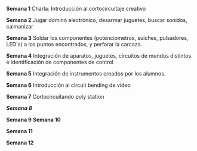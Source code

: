 __Semana 1__ Charla: Introducción al cortocircuitaje creativo 
       

__Semana 2__ Jugar dominó electrónico, desarmar juguetes, buscar sonidos, caimanizar


__Semana 3__ Soldar los componentes (potenciometros, suiches, pulsadores, LED´s) a los puntos encontrados, y perforar la carcaza.

__Semana 4__ Integración de aparatos, juguetes, circuitos de mundos distintos e identificación de componentes de control 


__Semana 5__ Integración de instrumentos creados por los alumnos.

__Semana 6__ Introducción al circuit bending de video

__Semana 7__ Cortocircuitando poly station

___Semana 8___ 

__Semana 9__ 
__Semana 10__ 

__Semana 11__ 

__Semana 12__ 
